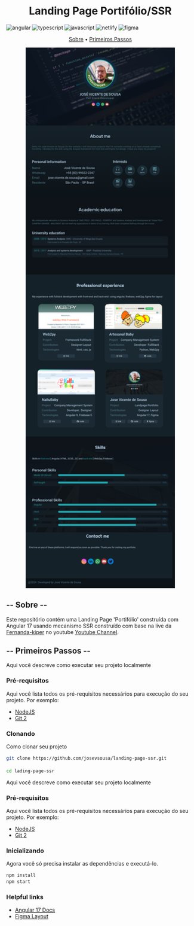 [JAVASCRIPT__BADGE]: https://img.shields.io/badge/Javascript-000?style=for-the-badge&logo=javascript
[TYPESCRIPT__BADGE]: https://img.shields.io/badge/typescript-D4FAFF?style=for-the-badge&logo=typescript
[ANGULAR__BADGE]: https://img.shields.io/badge/Angular-red?style=for-the-badge&logo=angular
[FIGMA__BADGE]: https://img.shields.io/badge/Figma-white?style=for-the-badge&logo=figma
[NETLIFY__BADGE]: https://img.shields.io/badge/Netlify-red?style=for-the-badge&logo=netlify

<h1 align="center" style="font-weight: bold;">Landing Page Portifólio/SSR </h1>

![angular][ANGULAR__BADGE]
![typescript][TYPESCRIPT__BADGE]
![javascript][JAVASCRIPT__BADGE]
![netlify][NETLIFY__BADGE]
![figma][FIGMA__BADGE]

<p align="center">
 <a href="#about">Sobre</a> • 
 <a href="#started">Primeiros Passos</a>
</p>

<p align="center">
    <img src="./.github/landing-page.png" alt="Page Layout" width="400px">
</p>

<h2 id="about"> -- Sobre -- </h2>

Este repositório contém uma Landing Page 'Portifólio' construída com Angular 17 usando mecanismo SSR construído com base na live da <a href="https://github.com/Fernanda-Kipper">Fernanda-kiper</a> no youtube [Youtube Channel](https://www.youtube.com/live/O26fDEnAukY?si=8OjYdSyhlAuNUSa_).


<h2 id="started"> -- Primeiros Passos -- </h2>

Aqui você descreve como executar seu projeto localmente

<h3>Pré-requisitos</h3>

Aqui você lista todos os pré-requisitos necessários para execução do seu projeto. Por exemplo:

- [NodeJS](https://github.com/)
- [Git 2](https://github.com)

<h3>Clonando</h3>

Como clonar seu projeto

```bash
git clone https://github.com/josevsousa/landing-page-ssr.git

cd lading-page-ssr
``` 

Aqui você descreve como executar seu projeto localmente

<h3>Pré-requisitos</h3>

Aqui você lista todos os pré-requisitos necessários para execução do seu projeto. Por exemplo:

- [NodeJS](https://github.com/)
- [Git 2](https://github.com)


<h3>Inicializando</h3>

Agora você só precisa instalar as dependências e executá-lo.

```bash
npm install
npm start
```

<h3>Helpful links</h3>

- [Angular 17 Docs](https://angular.dev/)
- [Figma Layout](https://www.figma.com/design/WmBl93CrSqL0GYZQq68dv2/loading-page?node-id=0-1&t=MYfK0Q1H6AyPdEeN-1)


